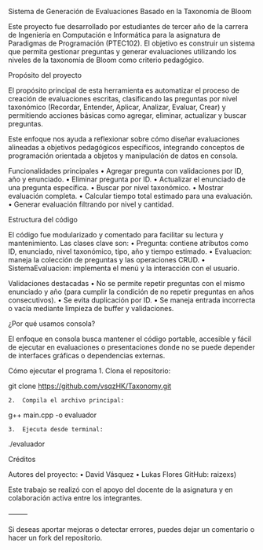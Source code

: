 Sistema de Generación de Evaluaciones Basado en la Taxonomía de Bloom

Este proyecto fue desarrollado por estudiantes de tercer año de la carrera de Ingeniería en Computación e Informática para la asignatura de Paradigmas de Programación (PTEC102). El objetivo es construir un sistema que permita gestionar preguntas y generar evaluaciones utilizando los niveles de la taxonomía de Bloom como criterio pedagógico.

Propósito del proyecto

El propósito principal de esta herramienta es automatizar el proceso de creación de evaluaciones escritas, clasificando las preguntas por nivel taxonómico (Recordar, Entender, Aplicar, Analizar, Evaluar, Crear) y permitiendo acciones básicas como agregar, eliminar, actualizar y buscar preguntas.

Este enfoque nos ayuda a reflexionar sobre cómo diseñar evaluaciones alineadas a objetivos pedagógicos específicos, integrando conceptos de programación orientada a objetos y manipulación de datos en consola.

Funcionalidades principales
	•	Agregar pregunta con validaciones por ID, año y enunciado.
	•	Eliminar pregunta por ID.
	•	Actualizar el enunciado de una pregunta específica.
	•	Buscar por nivel taxonómico.
	•	Mostrar evaluación completa.
	•	Calcular tiempo total estimado para una evaluación.
	•	Generar evaluación filtrando por nivel y cantidad.

Estructura del código

El código fue modularizado y comentado para facilitar su lectura y mantenimiento. Las clases clave son:
	•	Pregunta: contiene atributos como ID, enunciado, nivel taxonómico, tipo, año y tiempo estimado.
	•	Evaluacion: maneja la colección de preguntas y las operaciones CRUD.
	•	SistemaEvaluacion: implementa el menú y la interacción con el usuario.

Validaciones destacadas
	•	No se permite repetir preguntas con el mismo enunciado y año (para cumplir la condición de no repetir preguntas en años consecutivos).
	•	Se evita duplicación por ID.
	•	Se maneja entrada incorrecta o vacía mediante limpieza de buffer y validaciones.

¿Por qué usamos consola?

El enfoque en consola busca mantener el código portable, accesible y fácil de ejecutar en evaluaciones o presentaciones donde no se puede depender de interfaces gráficas o dependencias externas.

Cómo ejecutar el programa
	1.	Clona el repositorio:

git clone https://github.com/vsqzHK/Taxonomy.git

	2.	Compila el archivo principal:

g++ main.cpp -o evaluador

	3.	Ejecuta desde terminal:

./evaluador

Créditos

Autores del proyecto:
	•	David Vásquez
	•	Lukas Flores GitHub: raizexs)

Este trabajo se realizó con el apoyo del docente de la asignatura y en colaboración activa entre los integrantes.

⸻

Si deseas aportar mejoras o detectar errores, puedes dejar un comentario o hacer un fork del repositorio.
